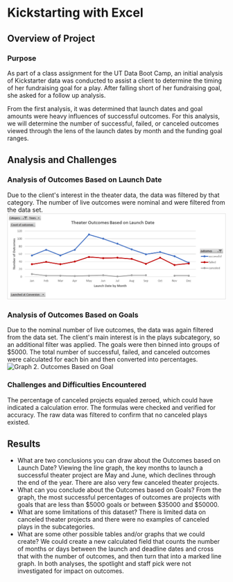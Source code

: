 # Kickstarting with Excel

## Overview of Project

### Purpose
As part of a class assignment for the UT Data Boot Camp, an initial analysis of Kickstarter data was conducted to assist a client to determine the timing of her fundraising goal for a play.  After falling short of her fundraising goal, she asked for a follow up analysis. 

From the first analysis, it was determined that launch dates and goal amounts were heavy influences of successful outcomes.  For this analysis, we will determine the number of successful, failed, or canceled outcomes viewed through the lens of the launch dates by month and the funding goal ranges.

## Analysis and Challenges

### Analysis of Outcomes Based on Launch Date
Due to the client's interest in the theater data, the data was filtered by that category.  The number of live outcomes were nominal and were filtered from the data set.  
![Graph 1. Outcomes Based on Date](resources/Theater_Outcomes_vs_Launch.png)
### Analysis of Outcomes Based on Goals
Due to the nominal number of live outcomes, the data was again filtered from the data set.  The client's main interest is in the plays subcategory, so an additional filter was applied.  The goals were then binned into groups of $5000.  The total number of successful, failed, and canceled outcomes were calculated for each bin and then converted into percentages.
![Graph 2. Outcomes Based on Goal](resources/Outcomes_vs_Goals.png)
### Challenges and Difficulties Encountered
The percentage of canceled projects equaled zeroed, which could have indicated a calculation error.  The formulas were checked and verified for accuracy.  The raw data was filtered to confirm that no canceled plays existed. 
## Results

- What are two conclusions you can draw about the Outcomes based on Launch Date?
Viewing the line graph, the key months to launch a successful theater project are May and June, which declines through the end of the year.  There are also very few canceled theater projects. 
- What can you conclude about the Outcomes based on Goals?
From the graph, the most successful percentages of outcomes are projects with goals that are less than $5000 goals or between $35000 and $50000. 
- What are some limitations of this dataset?
There is limited data on canceled theater projects and there were no examples of canceled plays in the subcategories.  
- What are some other possible tables and/or graphs that we could create?
We could create a new calculated field that counts the number of months or days between the launch and deadline dates and cross that with the number of outcomes, and then turn that into a marked line graph.  In both analyses, the spotlight and staff pick were not investigated for impact on outcomes. 
